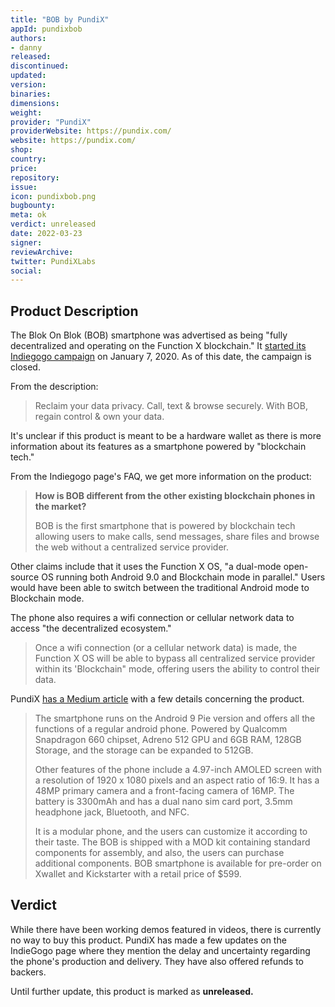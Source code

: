 ```yaml
---
title: "BOB by PundiX"
appId: pundixbob
authors:
- danny
released: 
discontinued: 
updated: 
version: 
binaries: 
dimensions: 
weight: 
provider: "PundiX"
providerWebsite: https://pundix.com/
website: https://pundix.com/
shop: 
country: 
price: 
repository: 
issue: 
icon: pundixbob.png
bugbounty: 
meta: ok
verdict: unreleased
date: 2022-03-23
signer: 
reviewArchive: 
twitter: PundiXLabs
social: 
---
```


## Product Description

The Blok On Blok (BOB) smartphone was advertised as being "fully decentralized and operating on the Function X blockchain." It [started its Indiegogo campaign](https://www.indiegogo.com/projects/bob-world-s-1st-blockchain-phone#/) on January 7, 2020. As of this date, the campaign is closed.

From the description:

> Reclaim your data privacy. Call, text & browse securely. With BOB, regain control & own your data.

It's unclear if this product is meant to be a hardware wallet as there is more information about its features as a smartphone powered by "blockchain tech."

From the Indiegogo page's FAQ, we get more information on the product:

> **How is BOB different from the other existing blockchain phones in the market?**
>
> BOB is the first smartphone that is powered by blockchain tech allowing users to make calls, send messages, share files and browse the web without a centralized service provider.

Other claims include that it uses the Function X OS, "a dual-mode open-source OS running both Android 9.0 and Blockchain mode in parallel." Users would have been able to switch between the traditional Android mode to Blockchain mode.

The phone also requires a wifi connection or cellular network data to access "the decentralized ecosystem."

> Once a wifi connection (or a cellular network data) is made, the Function X OS will be able to bypass all centralized service provider within its 'Blockchain" mode, offering users the ability to control their data.

PundiX [has a Medium article](https://morningtick.com/news/pundi-x-unveils-bob-worlds-first-blockchain-smartphone/) with a few details concerning the product.

> The smartphone runs on the Android 9 Pie version and offers all the functions of a regular android phone. Powered by Qualcomm Snapdragon 660 chipset, Adreno 512 GPU and 6GB RAM, 128GB Storage, and the storage can be expanded to 512GB.
>
> Other features of the phone include a 4.97-inch AMOLED screen with a resolution of 1920 x 1080 pixels and an aspect ratio of 16:9. It has a 48MP primary camera and a front-facing camera of 16MP. The battery is 3300mAh and has a dual nano sim card port, 3.5mm headphone jack, Bluetooth, and NFC.
>
> It is a modular phone, and the users can customize it according to their taste. The BOB is shipped with a MOD kit containing standard components for assembly, and also, the users can purchase additional components. BOB smartphone is available for pre-order on Xwallet and Kickstarter with a retail price of $599.


## Verdict

While there have been working demos featured in videos, there is currently no way to buy this product. PundiX has made a few updates on the IndieGogo page where they mention the delay and uncertainty regarding the phone's production and delivery. They have also offered refunds to backers.

Until further update, this product is marked as **unreleased.**